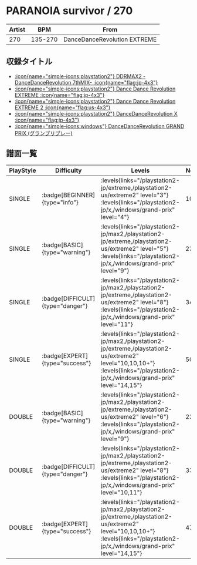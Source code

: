 # PARANOIA survivor / 270

|Artist|BPM|From|
|------|---|----|
|270|135-270|DanceDanceRevolution EXTREME|

## 収録タイトル

- [:icon{name="simple-icons:playstation2"} DDRMAX2 -DanceDanceRevolution 7thMIX- :icon{name="flag:jp-4x3"}](/playstation2-jp/max2)
- [:icon{name="simple-icons:playstation2"} Dance Dance Revolution EXTREME :icon{name="flag:jp-4x3"}](/playstation2-jp/extreme)
- [:icon{name="simple-icons:playstation2"} Dance Dance Revolution EXTREME 2 :icon{name="flag:us-4x3"}](/playstation2-us/extreme2)
- [:icon{name="simple-icons:playstation2"} DanceDanceRevolution X :icon{name="flag:jp-4x3"}](/playstation2-jp/x)
- [:icon{name="simple-icons:windows"} DanceDanceRevolution GRAND PRIX (グランプリプレー)](/windows/grand-prix)

## 譜面一覧

|PlayStyle|Difficulty|Levels|Notes|Movie|
|---------|----------|------|-----|-----|
|SINGLE| :badge[BEGINNER]{type="info"}| :levels{links="/playstation2-jp/extreme,/playstation2-us/extreme2" level="3"} :levels{links="/playstation2-jp/x,/windows/grand-prix" level="4"}|103/0||
|SINGLE| :badge[BASIC]{type="warning"}| :levels{links="/playstation2-jp/max2,/playstation2-jp/extreme,/playstation2-us/extreme2" level="5"} :levels{links="/playstation2-jp/x,/windows/grand-prix" level="9"}|233/2||
|SINGLE| :badge[DIFFICULT]{type="danger"}| :levels{links="/playstation2-jp/max2,/playstation2-jp/extreme,/playstation2-us/extreme2" level="8"} :levels{links="/playstation2-jp/x,/windows/grand-prix" level="11"}|340/2||
|SINGLE| :badge[EXPERT]{type="success"}| :levels{links="/playstation2-jp/max2,/playstation2-jp/extreme,/playstation2-us/extreme2" level="10,10,10+"} :levels{links="/playstation2-jp/x,/windows/grand-prix" level="14,15"}|509/4||
|DOUBLE| :badge[BASIC]{type="warning"}| :levels{links="/playstation2-jp/max2,/playstation2-jp/extreme,/playstation2-us/extreme2" level="6"} :levels{links="/playstation2-jp/x,/windows/grand-prix" level="9"}|233/2||
|DOUBLE| :badge[DIFFICULT]{type="danger"}| :levels{links="/playstation2-jp/max2,/playstation2-jp/extreme,/playstation2-us/extreme2" level="8"} :levels{links="/playstation2-jp/x,/windows/grand-prix" level="10,11"}|338/3||
|DOUBLE| :badge[EXPERT]{type="success"}| :levels{links="/playstation2-jp/max2,/playstation2-jp/extreme,/playstation2-us/extreme2" level="10,10,10+"} :levels{links="/playstation2-jp/x,/windows/grand-prix" level="14,15"}|475/2||
